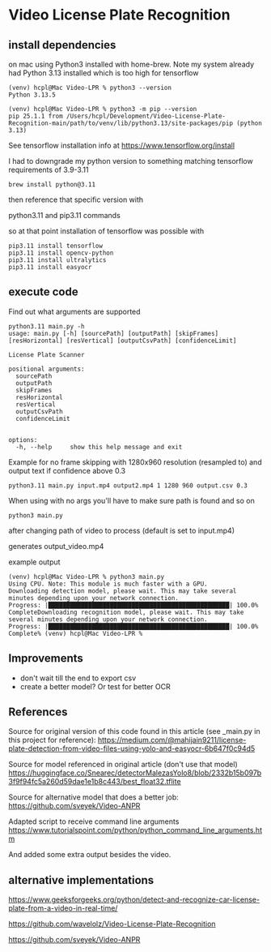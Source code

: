 # Video License Plate Recognition


## install dependencies

on mac using Python3 installed with home-brew. Note my system already had Python 3.13 installed which is too high for tensorflow

```
(venv) hcpl@Mac Video-LPR % python3 --version
Python 3.13.5

(venv) hcpl@Mac Video-LPR % python3 -m pip --version
pip 25.1.1 from /Users/hcpl/Development/Video-License-Plate-Recognition-main/path/to/venv/lib/python3.13/site-packages/pip (python 3.13)
```

See tensorflow installation info at https://www.tensorflow.org/install

I had to downgrade my python version to something matching tensorflow requirements of 3.9-3.11

```
brew install python@3.11
```

then reference that specific version with

python3.11 and pip3.11 commands

so at that point installation of tensorflow was possible with

```
pip3.11 install tensorflow
pip3.11 install opencv-python
pip3.11 install ultralytics
pip3.11 install easyocr
```

## execute code

Find out what arguments are supported

```
python3.11 main.py -h                               
usage: main.py [-h] [sourcePath] [outputPath] [skipFrames] [resHorizontal] [resVertical] [outputCsvPath] [confidenceLimit]

License Plate Scanner

positional arguments:
  sourcePath
  outputPath
  skipFrames
  resHorizontal
  resVertical
  outputCsvPath
  confidenceLimit


options:
  -h, --help     show this help message and exit
```

Example for no frame skipping with 1280x960 resolution (resampled to) and output text if confidence above 0.3


```
python3.11 main.py input.mp4 output2.mp4 1 1280 960 output.csv 0.3
```

When using with no args you'll have to make sure path is found and so on

```
python3 main.py
```

after changing path of video to process (default is set to input.mp4)

generates output_video.mp4

example output

```
(venv) hcpl@Mac Video-LPR % python3 main.py         
Using CPU. Note: This module is much faster with a GPU.
Downloading detection model, please wait. This may take several minutes depending upon your network connection.
Progress: |██████████████████████████████████████████████████| 100.0% CompleteDownloading recognition model, please wait. This may take several minutes depending upon your network connection.
Progress: |██████████████████████████████████████████████████| 100.0% Complete% (venv) hcpl@Mac Video-LPR % 
```

## Improvements

* don't wait till the end to export csv
* create a better model? Or test for better OCR

## References

Source for original version of this code found in this article (see _main.py in this project for reference): https://medium.com/@mahijain9211/license-plate-detection-from-video-files-using-yolo-and-easyocr-6b647f0c94d5

Source for model referenced in original article (don't use that model) https://huggingface.co/Snearec/detectorMalezasYolo8/blob/2332b15b097b3f9f94fc5a260d59dae1e1b8c443/best_float32.tflite

Source for alternative model that does a better job: https://github.com/sveyek/Video-ANPR

Adapted script to receive command line arguments
https://www.tutorialspoint.com/python/python_command_line_arguments.htm

And added some extra output besides the video.


## alternative implementations

https://www.geeksforgeeks.org/python/detect-and-recognize-car-license-plate-from-a-video-in-real-time/

https://github.com/wavelolz/Video-License-Plate-Recognition

https://github.com/sveyek/Video-ANPR

